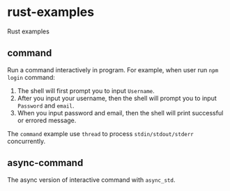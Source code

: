 # rust-examples

Rust examples

## command

Run a command interactively in program. For example, when user run `npm login` command:

1. The shell will first prompt you to input `Username`.
2. After you input your username, then the shell will prompt you to input `Password` and `email`.
3. When you input password and email, then the shell will print successful or errored message.

The `command` example use `thread` to process `stdin/stdout/stderr` concurrently.

## async-command

The async version of interactive command with `async_std`.
